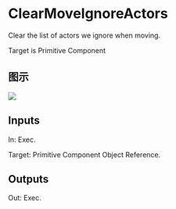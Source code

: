 # ClearMoveIgnoreActors

Clear the list of actors we ignore when moving.

Target is Primitive Component

## 图示

![]($-20221218-18184455.png)

## Inputs

In: Exec.

Target: Primitive Component Object Reference.  

## Outputs

Out: Exec.


